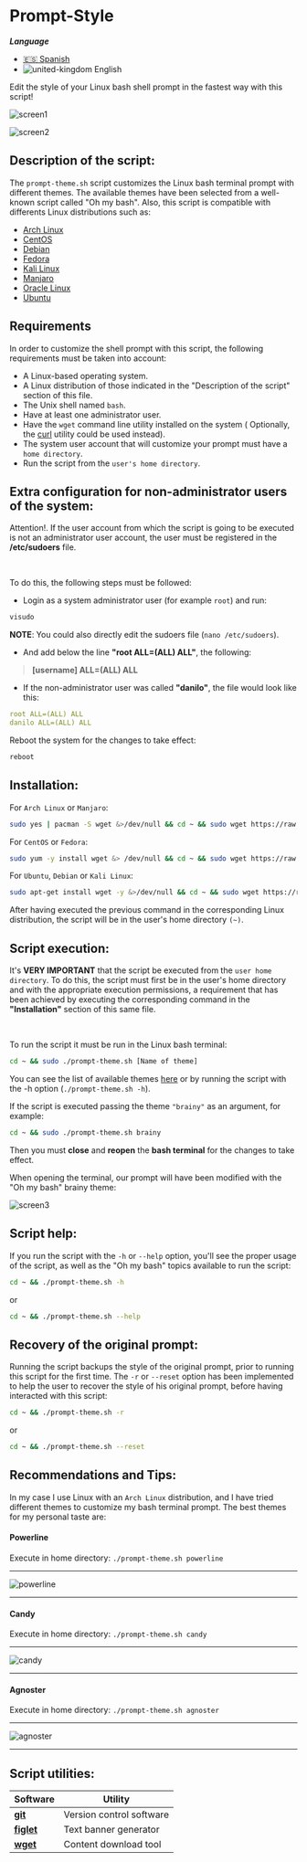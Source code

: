 # Prompt-Style

***Language***

- [🇪🇸 Spanish](./README.es.md)
- ![united-kingdom](https://user-images.githubusercontent.com/55488676/152346624-aa99712d-5039-4382-af6e-90f71fe483c9.png)
 English

Edit the style of your Linux bash shell prompt in the fastest way with this script!


![screen1](https://user-images.githubusercontent.com/55488676/152246886-ac3f82da-eacb-4c73-ae10-0330fbe80db9.png)

![screen2](https://user-images.githubusercontent.com/55488676/152246950-ddf5af79-f016-451a-b02b-bdee8db75ab2.png)


## Description of the script:

The ```prompt-theme.sh``` script customizes the Linux bash terminal prompt with different themes.
The available themes have been selected from a well-known script called "Oh my bash".
Also, this script is compatible with differents Linux distributions such as:

- [Arch Linux](https://archlinux.org/)
- [CentOS](https://www.centos.org/)
- [Debian](https://www.debian.org/)
- [Fedora](https://getfedora.org/es/)
- [Kali Linux](https://www.kali.org/)
- [Manjaro](https://manjaro.org/)
- [Oracle Linux](https://www.oracle.com/es/linux/)
- [Ubuntu](https://ubuntu.com/)

## Requirements

In order to customize the shell prompt with this script, the following requirements must be taken into account:

- A Linux-based operating system.
- A Linux distribution of those indicated in the "Description of the script" section of this file.
- The Unix shell named ```bash```.
- Have at least one administrator user.
- Have the ```wget``` command line utility installed on the system ( Optionally, the [curl](https://linux.die.net/man/1/curl) utility could be used instead).
- The system user account that will customize your prompt must have a ```home directory```.
- Run the script from the ```user's home directory```.


## Extra configuration for non-administrator users of the system:

Attention!. If the user account from which the script is going to be executed is not an administrator user account, the user must be registered in the **/etc/sudoers** file.

<br />

To do this, the following steps must be followed:


- Login as a system administrator user (for example ```root```) and run:

```bash
visudo
```                       
**NOTE**: You could also directly edit the sudoers file (```nano /etc/sudoers```).

- And add below the line **"root ALL=(ALL) ALL"**, the following:


> **[username] ALL=(ALL) ALL**


- If the non-administrator user was called **"danilo"**, the file would look like this:

```yaml
root ALL=(ALL) ALL
danilo ALL=(ALL) ALL
``` 
Reboot the system for the changes to take effect:

```bash
reboot
```

## Installation:
For ```Arch Linux``` or ```Manjaro```:
```bash
sudo yes | pacman -S wget &>/dev/null && cd ~ && sudo wget https://raw.githubusercontent.com/Danilooo99/Prompt-Style/master/scripts_bash/promp_style/prompt-theme.sh && sudo chmod a+x ~/prompt-theme.sh
```

For ```CentOS``` or ```Fedora```:
```bash
sudo yum -y install wget &> /dev/null && cd ~ && sudo wget https://raw.githubusercontent.com/Danilooo99/Prompt-Style/master/scripts_bash/promp_style/prompt-theme.sh && sudo chmod a+x ~/prompt-theme.sh
```

For ```Ubuntu```, ```Debian``` or ```Kali Linux```:
```bash
sudo apt-get install wget -y &>/dev/null && cd ~ && sudo wget https://raw.githubusercontent.com/Danilooo99/Prompt-Style/master/scripts_bash/promp_style/prompt-theme.sh && sudo chmod a+x ~/prompt-theme.sh
```
After having executed the previous command in the corresponding Linux distribution, the script will be in the user's home directory ```(~)```.

## Script execution:

It's **VERY IMPORTANT** that the script be executed from the ```user home directory```. To do this, the script must first be in the user's home directory and with the appropriate execution permissions, a requirement that has been achieved by executing the corresponding command in the **"Installation"** section of this same file.

<br />

To run the script it must be run in the Linux bash terminal:

```bash
cd ~ && sudo ./prompt-theme.sh [Name of theme]
```

You can see the list of available themes [here](https://github.com/Danilooo99/Prompt-Style/tree/master/scripts_bash/promp_style/themes) or by running the script with the -h option (```./prompt-theme.sh -h```).


If the script is executed passing the theme ```"brainy"``` as an argument, for example:

```bash
cd ~ && sudo ./prompt-theme.sh brainy
```
Then you must **close** and **reopen** the **bash terminal** for the changes to take effect.


When opening the terminal, our prompt will have been modified with the "Oh my bash" brainy theme:

![screen3](https://user-images.githubusercontent.com/55488676/152252717-e931c9e5-990b-4647-b911-4c756d09a7e1.png)


## Script help:

If you run the script with the ```-h``` or ```--help``` option, you'll see the proper usage of the script, as well as the "Oh my bash" topics available to run the script:

```bash
cd ~ && ./prompt-theme.sh -h
```

or

```bash
cd ~ && ./prompt-theme.sh --help
```
## Recovery of the original prompt:

Running the script backups the style of the original prompt, prior to running this script for the first time. The ```-r``` or ```--reset``` option has been implemented to help the user to recover the style of his original prompt, before having interacted with this script:

```bash
cd ~ && ./prompt-theme.sh -r
```

or

```bash
cd ~ && ./prompt-theme.sh --reset
```

## Recommendations and Tips:

In my case I use Linux with an ```Arch Linux``` distribution, and I have tried different themes to customize my bash terminal prompt. The best themes for my personal taste are:

#### Powerline ####

Execute in home directory: ```./prompt-theme.sh powerline```

* * *

![powerline](https://user-images.githubusercontent.com/55488676/152255969-314357c3-f944-415d-9186-0465816ffa74.png)


* * *

#### Candy ####

Execute in home directory: ```./prompt-theme.sh candy```

* * *

![candy](https://user-images.githubusercontent.com/55488676/152256346-5c51bfd4-a99c-43fb-bb20-26cf01727f64.png)


* * *


#### Agnoster ####

Execute in home directory: ```./prompt-theme.sh agnoster```

* * *

![agnoster](https://user-images.githubusercontent.com/55488676/152256504-c54f0a65-4f68-4f32-8e30-2d125c06548d.png)


* * *

## Script utilities:

| Software                                                              | Utility                  |
| --------------------------------------------------------------------- | ------------------------ |
| **[git](https://git-scm.com/)**                                       | Version control software |
| **[figlet](http://www.figlet.org/)**                                  | Text banner generator    |
| **[wget](https://www.gnu.org/software/wget/)**                        | Content download tool    |

